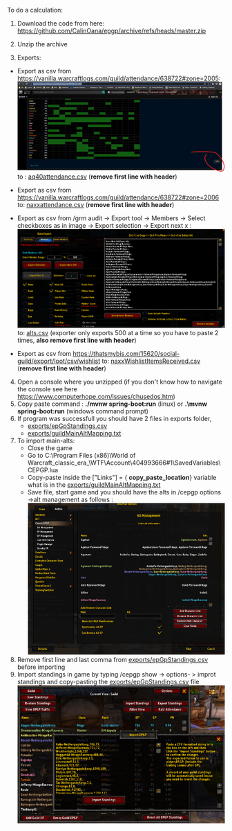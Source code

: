 To do a calculation:

1) Download the code from here:
https://github.com/CalinOana/epgp/archive/refs/heads/master.zip

2) Unzip the archive

3) Exports:
* Export as csv from https://vanilla.warcraftlogs.com/guild/attendance/638722#zone=2005:
  ![img.png](img.png)
  to :
  [aq40attendance.csv](aq40attendance.csv) (**remove first line with header**)

* Export as csv from https://vanilla.warcraftlogs.com/guild/attendance/638722#zone=2006
  to:
  [naxxattendance.csv](naxxattendance.csv) (**remove first line with header**)

* Export as csv from /grm audit -> Export tool -> Members -> Select checkboxes as in image -> Export selection -> Export
  next x :
  ![img_1.png](img_1.png)
  to:
  [alts.csv](alts.csv) (exporter only exports 500 at a time so you have to paste 2 times, **also remove first line with header**)


* Export as csv from https://thatsmybis.com/15620/social-guild/export/loot/csv/wishlist to:
  [naxxWishlistItemsReceived.csv](naxxWishlistItemsReceived.csv) (**remove first line with header**)

4) Open a console where you unzipped  (if you don't know how to navigate the console see here https://www.computerhope.com/issues/chusedos.htm)
5) Copy paste command :
**./mvnw spring-boot:run** (linux) or **.\mvnw spring-boot:run**  (windows command prompt)
6) If program was successfull you should have 2 files in exports folder,
   *   [exports/epGpStandings.csv](exports/epGpStandings.csv)
   *   [exports/guildMainAltMapping.txt](exports/guildMainAltMapping.txt)
9) To import main-alts: 
     * Close the game 
    * Go to C:\Program Files (x86)\World of Warcraft\_classic_era_\WTF\Account\404993666#1\SavedVariables\CEPGP.lua
     * Copy-paste inside the ["Links"] = { **copy_paste_location**} variable what is in the [exports/guildMainAltMapping.txt](exports/guildMainAltMapping.txt)
     * Save file, start game and you should have the alts in /cepgp options ->alt management as follows :![img_3.png](img_3.png)
7)  Remove first line and last comma from       [exports/epGpStandings.csv](exports/epGpStandings.csv)
    before importing
8) Import standings  in game by typing /cepgp show -> options- > improt standings and copy-pasting the [exports/epGpStandings.csv](exports/epGpStandings.csv)
    file
   ![img_2.png](img_2.png)





